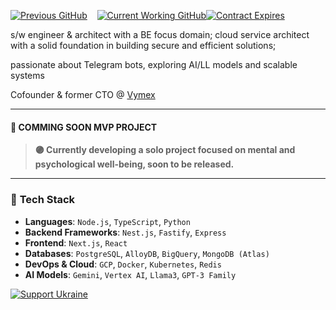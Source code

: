 [![Previous GitHub](https://img.shields.io/badge/GitHub-Previous--Account-FFD700?style=flat-square&logo=github)](https://github.com/olegyera-old)&nbsp;&nbsp;&nbsp;&nbsp;[![Current Working GitHub](https://img.shields.io/badge/GitHub-Working--Account-007ec6?style=flat-square&logo=github)](https://github.com/olehherasymenko)[![Contract Expires](https://img.shields.io/badge/Contract-Active%20until%20Nov%2029-red?style=flat-square)](#)

s/w engineer & architect with a BE focus domain; cloud service architect with a solid foundation in building secure and efficient solutions;

passionate about Telegram bots, exploring AI/LL models and scalable systems

Cofounder & former CTO @ [Vymex](https://vymex.com)

---

#### **🚀 COMMING SOON MVP PROJECT**
> **🟣 Currently developing a solo project focused on mental and psychological well-being, soon to be released.**

---

### 📌 **Tech Stack**

- **Languages**: `Node.js`, `TypeScript`, `Python`
- **Backend Frameworks**: `Nest.js`, `Fastify`, `Express`
- **Frontend**: `Next.js`, `React`
- **Databases**: `PostgreSQL`, `AlloyDB`, `BigQuery`, `MongoDB (Atlas)`
- **DevOps & Cloud**: `GCP`, `Docker`, `Kubernetes`, `Redis`
- **AI Models**: `Gemini`, `Vertex AI`, `Llama3`, `GPT-3 Family`


[![Support Ukraine](https://img.shields.io/badge/Support-Ukraine-FFCC00.svg?style=for-the-badge&color=FFCC00&labelColor=0057B7)](https://war.ukraine.ua/donate)

